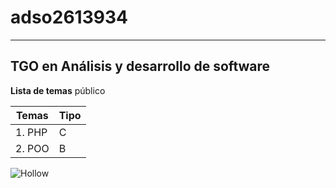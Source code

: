 # adso2613934
---

## TGO en  Análisis y desarrollo de software

**Lista de temas** público

| Temas | Tipo |
|--------|-------|
|1. PHP | C |
|2. POO | B | 

![Hollow](http://tinyurl.com/yy7pncee) 


